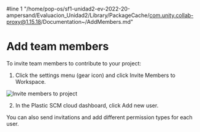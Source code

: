 #line 1 "/home/pop-os/sf1-unidad2-ev-2022-20-ampersand/Evaluacion_Unidad2/Library/PackageCache/com.unity.collab-proxy@1.15.18/Documentation~/AddMembers.md"
# Add team members

To invite team members to contribute to your project:


1. Click the settings menu (gear icon) and click Invite Members to Workspace.

![Invite members to project](images/InviteMembers.png)

2. In the Plastic SCM cloud dashboard, click Add new user. 

You can also send invitations and add different permission types for each user.

